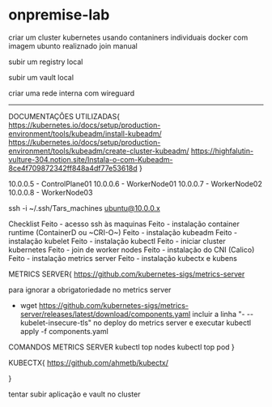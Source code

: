# onpremise-lab

criar um cluster kubernetes usando contaniners individuais docker com imagem ubunto realiznado join manual

subir um registry local

subir um vault local

criar uma rede interna com wireguard

---

DOCUMENTAÇÔES UTILIZADAS{
	https://kubernetes.io/docs/setup/production-environment/tools/kubeadm/install-kubeadm/
	https://kubernetes.io/docs/setup/production-environment/tools/kubeadm/create-cluster-kubeadm/
	https://highfalutin-vulture-304.notion.site/Instala-o-com-Kubeadm-8ce4f709872342ff848a4df77e53618d
}

10.0.0.5 - ControlPlane01
10.0.0.6 - WorkerNode01
10.0.0.7 - WorkerNode02
10.0.0.8 - WorkerNode03

ssh -i ~/.ssh/Tars_machines ubuntu@10.0.0.x

Checklist
Feito - acesso ssh às maquinas
Feito - instalação container runtime (ContainerD ou ~CRI-O~)
Feito - instalação kubeadm
Feito - instalação kubelet
Feito - instalação kubectl
Feito - iniciar cluster kubernetes
Feito - join de worker nodes
Feito - instalação do CNI (Calico)
Feito - instalação metrics server
Feito - instalação kubectx e kubens


METRICS SERVER{
https://github.com/kubernetes-sigs/metrics-server

para ignorar a obrigatoriedade no metrics server
- wget https://github.com/kubernetes-sigs/metrics-server/releases/latest/download/components.yaml
incluir a linha "- --kubelet-insecure-tls" no deploy do metrics server e executar kubectl apply -f components.yaml

COMANDOS METRICS SERVER
	kubectl top nodes
	kubectl top pod
}


KUBECTX{
https://github.com/ahmetb/kubectx/


}


tentar subir aplicação e vault no cluster
